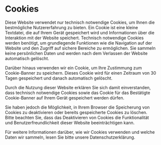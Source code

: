 # Cookies

Diese Website verwendet nur technisch notwendige Cookies, um Ihnen die bestmögliche Nutzererfahrung zu bieten. Ein Cookie ist eine kleine Textdatei, die auf Ihrem Gerät gespeichert wird und Informationen über die Interaktion mit der Website speichert. Technisch notwendige Cookies werden benötigt, um grundlegende Funktionen wie die Navigation auf der Website und den Zugriff auf sichere Bereiche zu ermöglichen. Sie sammeln keine persönlichen Daten und werden nach dem Verlassen der Website automatisch gelöscht.

Darüber hinaus verwenden wir ein Cookie, um Ihre Zustimmung zum Cookie-Banner zu speichern. Dieses Cookie wird für einen Zeitraum von 30 Tagen gespeichert und danach automatisch gelöscht.

Durch die Nutzung dieser Website erklären Sie sich damit einverstanden, dass technisch notwendige Cookies sowie das Cookie für das Bestätigte Cookie-Banner auf Ihrem Gerät gespeichert werden dürfen.

Sie haben jedoch die Möglichkeit, in Ihrem Browser die Speicherung von Cookies zu deaktivieren oder bereits gespeicherte Cookies zu löschen. Bitte beachten Sie, dass das Deaktivieren von Cookies die Funktionalität und Benutzerfreundlichkeit dieser Website beeinträchtigen kann.

Für weitere Informationen darüber, wie wir Cookies verwenden und welche Daten wir sammeln, lesen Sie bitte unsere Datenschutzerklärung.